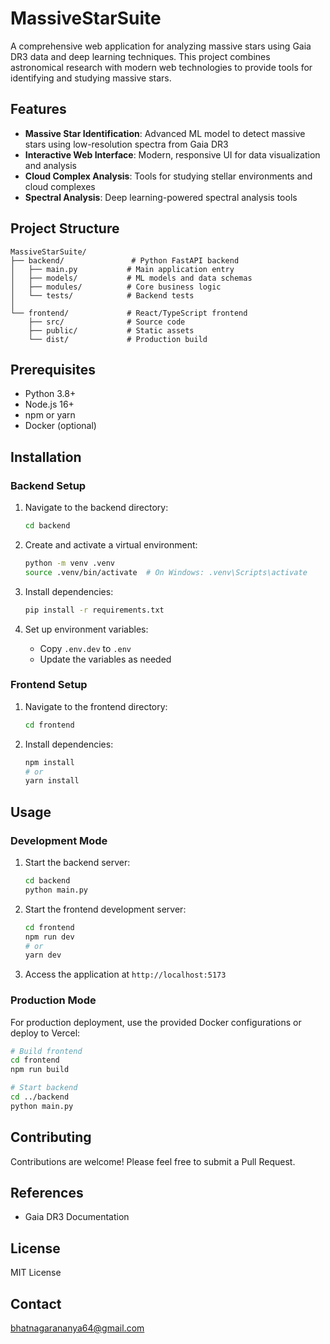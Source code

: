 # MassiveStarSuite

A comprehensive web application for analyzing massive stars using Gaia DR3 data and deep learning techniques. This project combines astronomical research with modern web technologies to provide tools for identifying and studying massive stars.

## Features

- **Massive Star Identification**: Advanced ML model to detect massive stars using low-resolution spectra from Gaia DR3
- **Interactive Web Interface**: Modern, responsive UI for data visualization and analysis
- **Cloud Complex Analysis**: Tools for studying stellar environments and cloud complexes
- **Spectral Analysis**: Deep learning-powered spectral analysis tools

## Project Structure

```
MassiveStarSuite/
├── backend/               # Python FastAPI backend
│   ├── main.py           # Main application entry
│   ├── models/           # ML models and data schemas
│   ├── modules/          # Core business logic
│   └── tests/            # Backend tests
│
└── frontend/             # React/TypeScript frontend
    ├── src/              # Source code
    ├── public/           # Static assets
    └── dist/             # Production build
```

## Prerequisites

- Python 3.8+
- Node.js 16+
- npm or yarn
- Docker (optional)

## Installation

### Backend Setup

1. Navigate to the backend directory:
   ```bash
   cd backend
   ```

2. Create and activate a virtual environment:
   ```bash
   python -m venv .venv
   source .venv/bin/activate  # On Windows: .venv\Scripts\activate
   ```

3. Install dependencies:
   ```bash
   pip install -r requirements.txt
   ```

4. Set up environment variables:
   - Copy `.env.dev` to `.env`
   - Update the variables as needed

### Frontend Setup

1. Navigate to the frontend directory:
   ```bash
   cd frontend
   ```

2. Install dependencies:
   ```bash
   npm install
   # or
   yarn install
   ```

## Usage

### Development Mode

1. Start the backend server:
   ```bash
   cd backend
   python main.py
   ```

2. Start the frontend development server:
   ```bash
   cd frontend
   npm run dev
   # or
   yarn dev
   ```

3. Access the application at `http://localhost:5173`

### Production Mode

For production deployment, use the provided Docker configurations or deploy to Vercel:

```bash
# Build frontend
cd frontend
npm run build

# Start backend
cd ../backend
python main.py
```

## Contributing

Contributions are welcome! Please feel free to submit a Pull Request.

## References

- Gaia DR3 Documentation

## License

MIT License

## Contact

bhatnagarananya64@gmail.com